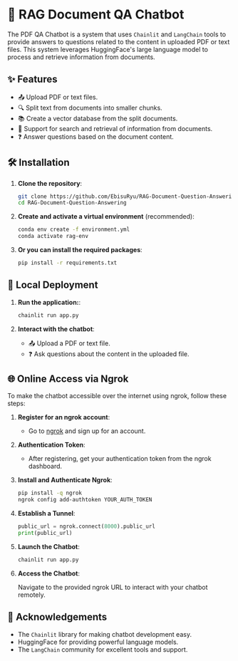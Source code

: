 # 📄 RAG Document QA Chatbot

The PDF QA Chatbot is a system that uses `Chainlit` and `LangChain` tools to provide answers to questions related to the content in uploaded PDF or text files. This system leverages HuggingFace's large language model to process and retrieve information from documents.

## ✨ Features

- 📤 Upload PDF or text files.
- 🔍 Split text from documents into smaller chunks.
- 📚 Create a vector database from the split documents.
- 🔄 Support for search and retrieval of information from documents.
- ❓ Answer questions based on the document content.

## 🛠️ Installation

1. **Clone the repository**:
    ```sh
    git clone https://github.com/EbisuRyu/RAG-Document-Question-Answering.git
    cd RAG-Document-Question-Answering
    ```

2. **Create and activate a virtual environment** (recommended):
    ```sh
    conda env create -f environment.yml
    conda activate rag-env
    ```

3. **Or you can install the required packages**:
    ```sh
    pip install -r requirements.txt
    ```

## 🚀 Local Deployment

1. **Run the application:**:
    ```sh
    chainlit run app.py
    ```

2. **Interact with the chatbot**:
    - 📤 Upload a PDF or text file.
    - ❓ Ask questions about the content in the uploaded file.

## 🌐 Online Access via Ngrok

To make the chatbot accessible over the internet using ngrok, follow these steps:

1. **Register for an ngrok account**:
    - Go to [ngrok](https://ngrok.com/) and sign up for an account.

2. **Authentication Token**:
    - After registering, get your authentication token from the ngrok dashboard.

3. **Install and Authenticate Ngrok**:
    ```sh
    pip install -q ngrok
    ngrok config add-authtoken YOUR_AUTH_TOKEN
    ```

4. **Establish a Tunnel**:
    ```python
    public_url = ngrok.connect(8000).public_url
    print(public_url)
    ```

5. **Launch the Chatbot**:
    ```sh
    chainlit run app.py 
    ```

6. **Access the Chatbot**:

    Navigate to the provided ngrok URL to interact with your chatbot remotely.

## 🙏 Acknowledgements

- The `Chainlit` library for making chatbot development easy.
- HuggingFace for providing powerful language models.
- The `LangChain` community for excellent tools and support.
